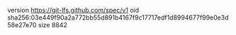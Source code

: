 version https://git-lfs.github.com/spec/v1
oid sha256:03e449f90a2a772bb55d891b4167f9c17717edf1d8994677f99e0e3d58e27e70
size 8842
